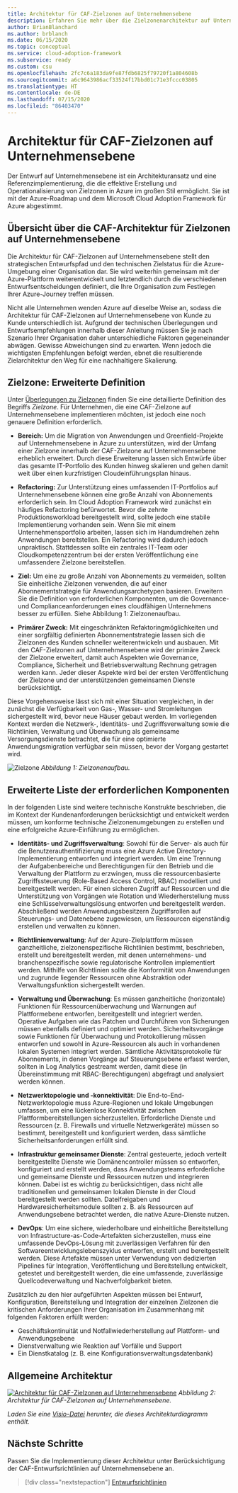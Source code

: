 ```yaml
---
title: Architektur für CAF-Zielzonen auf Unternehmensebene
description: Erfahren Sie mehr über die Zielzonenarchitektur auf Unternehmensebene im Microsoft Cloud Adoption Framework für Azure.
author: BrianBlanchard
ms.author: brblanch
ms.date: 06/15/2020
ms.topic: conceptual
ms.service: cloud-adoption-framework
ms.subservice: ready
ms.custom: csu
ms.openlocfilehash: 2fc7c6a183da9fe87fdb6825f79720f1a804608b
ms.sourcegitcommit: a6c9643986acf33524f17bbd01c71e3fccc03805
ms.translationtype: HT
ms.contentlocale: de-DE
ms.lasthandoff: 07/15/2020
ms.locfileid: "86403470"
---
```

<!-- cSpell:ignore CAF -->

# <a name="caf-enterprise-scale-landing-zone-architecture"></a>Architektur für CAF-Zielzonen auf Unternehmensebene

Der Entwurf auf Unternehmensebene ist ein Architekturansatz und eine Referenzimplementierung, die die effektive Erstellung und Operationalisierung von Zielzonen in Azure im großen Stil ermöglicht. Sie ist mit der Azure-Roadmap und dem Microsoft Cloud Adoption Framework für Azure abgestimmt.

## <a name="an-overview-of-caf-enterprise-scale-landing-zone-architecture"></a>Übersicht über die CAF-Architektur für Zielzonen auf Unternehmensebene

Die Architektur für CAF-Zielzonen auf Unternehmensebene stellt den strategischen Entwurfspfad und den technischen Zielstatus für die Azure-Umgebung einer Organisation dar. Sie wird weiterhin gemeinsam mit der Azure-Plattform weiterentwickelt und letztendlich durch die verschiedenen Entwurfsentscheidungen definiert, die Ihre Organisation zum Festlegen Ihrer Azure-Journey treffen müssen.

Nicht alle Unternehmen wenden Azure auf dieselbe Weise an, sodass die Architektur für CAF-Zielzonen auf Unternehmensebene von Kunde zu Kunde unterschiedlich ist. Aufgrund der technischen Überlegungen und Entwurfsempfehlungen innerhalb dieser Anleitung müssen Sie je nach Szenario Ihrer Organisation daher unterschiedliche Faktoren gegeneinander abwägen. Gewisse Abweichungen sind zu erwarten. Wenn jedoch die wichtigsten Empfehlungen befolgt werden, ebnet die resultierende Zielarchitektur den Weg für eine nachhaltigere Skalierung.

## <a name="landing-zone-expanded-definition"></a>Zielzone: Erweiterte Definition

Unter [Überlegungen zu Zielzonen](../../ready/considerations/index.md) finden Sie eine detaillierte Definition des Begriffs _Zielzone_. Für Unternehmen, die eine CAF-Zielzone auf Unternehmensebene implementieren möchten, ist jedoch eine noch genauere Definition erforderlich.

- **Bereich:** Um die Migration von Anwendungen und Greenfield-Projekte auf Unternehmensebene in Azure zu unterstützen, wird der Umfang einer Zielzone innerhalb der CAF-Zielzone auf Unternehmensebene erheblich erweitert. Durch diese Erweiterung lassen sich Entwürfe über das gesamte IT-Portfolio des Kunden hinweg skalieren und gehen damit weit über einen kurzfristigen Cloudeinführungsplan hinaus.

- **Refactoring:** Zur Unterstützung eines umfassenden IT-Portfolios auf Unternehmensebene können eine große Anzahl von Abonnements erforderlich sein. Im Cloud Adoption Framework wird zunächst ein häufiges Refactoring befürwortet. Bevor die zehnte Produktionsworkload bereitgestellt wird, sollte jedoch eine stabile Implementierung vorhanden sein. Wenn Sie mit einem Unternehmensportfolio arbeiten, lassen sich im Handumdrehen zehn Anwendungen bereitstellen. Ein Refactoring wird dadurch jedoch unpraktisch. Stattdessen sollte ein zentrales IT-Team oder Cloudkompetenzzentrum bei der ersten Veröffentlichung eine umfassendere Zielzone bereitstellen.

- **Ziel:** Um eine zu große Anzahl von Abonnements zu vermeiden, sollten Sie einheitliche Zielzonen verwenden, die auf einer Abonnementstrategie für Anwendungsarchetypen basieren. Erweitern Sie die Definition von erforderlichen Komponenten, um die Governance- und Complianceanforderungen eines cloudfähigen Unternehmens besser zu erfüllen. Siehe Abbildung 1: Zielzonenaufbau.

- **Primärer Zweck:** Mit eingeschränkten Refaktoringmöglichkeiten und einer sorgfältig definierten Abonnementstrategie lassen sich die Zielzonen des Kunden schneller weiterentwickeln und ausbauen. Mit den CAF-Zielzonen auf Unternehmensebene wird der primäre Zweck der Zielzone erweitert, damit auch Aspekten wie Governance, Compliance, Sicherheit und Betriebsverwaltung Rechnung getragen werden kann. Jeder dieser Aspekte wird bei der ersten Veröffentlichung der Zielzone und der unterstützenden gemeinsamen Dienste berücksichtigt.

Diese Vorgehensweise lässt sich mit einer Situation vergleichen, in der zunächst die Verfügbarkeit von Gas-, Wasser- und Stromleitungen sichergestellt wird, bevor neue Häuser gebaut werden. Im vorliegenden Kontext werden die Netzwerk-, Identitäts- und Zugriffsverwaltung sowie die Richtlinien, Verwaltung und Überwachung als gemeinsame Versorgungsdienste betrachtet, die für eine optimierte Anwendungsmigration verfügbar sein müssen, bevor der Vorgang gestartet wird.

![Zielzone](./media/lz-design.png)
_Abbildung 1: Zielzonenaufbau._

## <a name="expanded-list-of-requisite-components"></a>Erweiterte Liste der erforderlichen Komponenten

In der folgenden Liste sind weitere technische Konstrukte beschrieben, die im Kontext der Kundenanforderungen berücksichtigt und entwickelt werden müssen, um konforme technische Zielzonenumgebungen zu erstellen und eine erfolgreiche Azure-Einführung zu ermöglichen.

- **Identitäts- und Zugriffsverwaltung**: Sowohl für die Server- als auch für die Benutzerauthentifizierung muss eine Azure Active Directory-Implementierung entworfen und integriert werden. Um eine Trennung der Aufgabenbereiche und Berechtigungen für den Betrieb und die Verwaltung der Plattform zu erzwingen, muss die ressourcenbasierte Zugriffssteuerung (Role-Based Access Control, RBAC) modelliert und bereitgestellt werden. Für einen sicheren Zugriff auf Ressourcen und die Unterstützung von Vorgängen wie Rotation und Wiederherstellung muss eine Schlüsselverwaltungslösung entworfen und bereitgestellt werden. Abschließend werden Anwendungsbesitzern Zugriffsrollen auf Steuerungs- und Datenebene zugewiesen, um Ressourcen eigenständig erstellen und verwalten zu können.

- **Richtlinienverwaltung**: Auf der Azure-Zielplattform müssen ganzheitliche, zielzonenspezifische Richtlinien bestimmt, beschrieben, erstellt und bereitgestellt werden, mit denen unternehmens- und branchenspezifische sowie regulatorische Kontrollen implementiert werden. Mithilfe von Richtlinien sollte die Konformität von Anwendungen und zugrunde liegender Ressourcen ohne Abstraktion oder Verwaltungsfunktion sichergestellt werden.

- **Verwaltung und Überwachung**: Es müssen ganzheitliche (horizontale) Funktionen für Ressourcenüberwachung und Warnungen auf Plattformebene entworfen, bereitgestellt und integriert werden. Operative Aufgaben wie das Patchen und Durchführen von Sicherungen müssen ebenfalls definiert und optimiert werden. Sicherheitsvorgänge sowie Funktionen für Überwachung und Protokollierung müssen entworfen und sowohl in Azure-Ressourcen als auch in vorhandenen lokalen Systemen integriert werden. Sämtliche Aktivitätsprotokolle für Abonnements, in denen Vorgänge auf Steuerungsebene erfasst werden, sollten in Log Analytics gestreamt werden, damit diese (in Übereinstimmung mit RBAC-Berechtigungen) abgefragt und analysiert werden können.

- **Netzwerktopologie und -konnektivität**: Die End-to-End-Netzwerktopologie muss Azure-Regionen und lokale Umgebungen umfassen, um eine lückenlose Konnektivität zwischen Plattformbereitstellungen sicherzustellen. Erforderliche Dienste und Ressourcen (z. B. Firewalls und virtuelle Netzwerkgeräte) müssen so bestimmt, bereitgestellt und konfiguriert werden, dass sämtliche Sicherheitsanforderungen erfüllt sind.

- **Infrastruktur gemeinsamer Dienste**: Zentral gesteuerte, jedoch verteilt bereitgestellte Dienste wie Domänencontroller müssen so entworfen, konfiguriert und erstellt werden, dass Anwendungsteams erforderliche und gemeinsame Dienste und Ressourcen nutzen und integrieren können. Dabei ist es wichtig zu berücksichtigen, dass nicht alle traditionellen und gemeinsamen lokalen Dienste in der Cloud bereitgestellt werden sollten. Dateifreigaben und Hardwaresicherheitsmodule sollten z. B. als Ressourcen auf Anwendungsebene betrachtet werden, die native Azure-Dienste nutzen.

- **DevOps**: Um eine sichere, wiederholbare und einheitliche Bereitstellung von Infrastructure-as-Code-Artefakten sicherzustellen, muss eine umfassende DevOps-Lösung mit zuverlässigen Verfahren für den Softwareentwicklungslebenszyklus entworfen, erstellt und bereitgestellt werden. Diese Artefakte müssen unter Verwendung von dedizierten Pipelines für Integration, Veröffentlichung und Bereitstellung entwickelt, getestet und bereitgestellt werden, die eine umfassende, zuverlässige Quellcodeverwaltung und Nachverfolgbarkeit bieten.

Zusätzlich zu den hier aufgeführten Aspekten müssen bei Entwurf, Konfiguration, Bereitstellung und Integration der einzelnen Zielzonen die kritischen Anforderungen Ihrer Organisation im Zusammenhang mit folgenden Faktoren erfüllt werden:

- Geschäftskontinuität und Notfallwiederherstellung auf Plattform- und Anwendungsebene
- Dienstverwaltung wie Reaktion auf Vorfälle und Support
- Ein Dienstkatalog (z. B. eine Konfigurationsverwaltungsdatenbank)

## <a name="high-level-architecture"></a>Allgemeine Architektur

[![Architektur für CAF-Zielzonen auf Unternehmensebene](./media/ns-arch-inline.png)](./media/ns-arch-expanded.png#lightbox)
_Abbildung 2: Architektur für CAF-Zielzonen auf Unternehmensebene._

_Laden Sie eine [Visio-Datei](https://github.com/microsoft/CloudAdoptionFramework/blob/master/ready/enterprise-scale-architecture.vsdx) herunter, die dieses Architekturdiagramm enthält._

## <a name="next-steps"></a>Nächste Schritte

Passen Sie die Implementierung dieser Architektur unter Berücksichtigung der CAF-Entwurfsrichtlinien auf Unternehmensebene an.

> [!div class="nextstepaction"]
> [Entwurfsrichtlinien](./design-guidelines.md)
